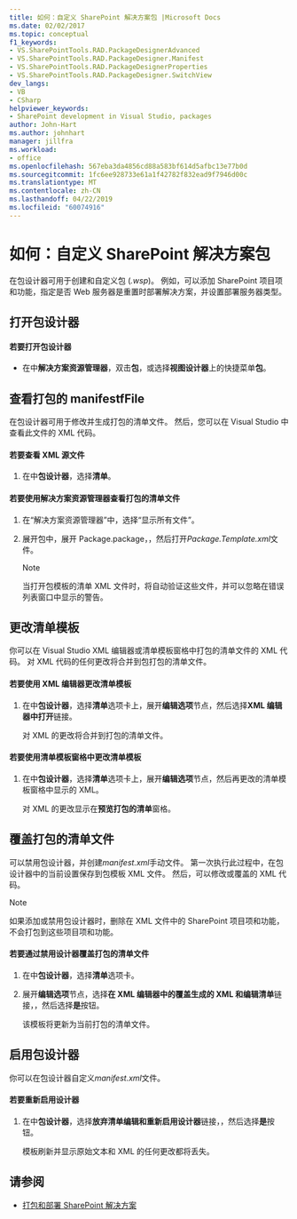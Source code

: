 ```yaml
---
title: 如何：自定义 SharePoint 解决方案包 |Microsoft Docs
ms.date: 02/02/2017
ms.topic: conceptual
f1_keywords:
- VS.SharePointTools.RAD.PackageDesignerAdvanced
- VS.SharePointTools.RAD.PackageDesigner.Manifest
- VS.SharePointTools.RAD.PackageDesignerProperties
- VS.SharePointTools.RAD.PackageDesigner.SwitchView
dev_langs:
- VB
- CSharp
helpviewer_keywords:
- SharePoint development in Visual Studio, packages
author: John-Hart
ms.author: johnhart
manager: jillfra
ms.workload:
- office
ms.openlocfilehash: 567eba3da4856cd88a583bf614d5afbc13e77b0d
ms.sourcegitcommit: 1fc6ee928733e61a1f42782f832ead9f7946d00c
ms.translationtype: MT
ms.contentlocale: zh-CN
ms.lasthandoff: 04/22/2019
ms.locfileid: "60074916"
---
```

# <a name="how-to-customize-a-sharepoint-solution-package"></a>如何：自定义 SharePoint 解决方案包
  在包设计器可用于创建和自定义包 (*.wsp*)。 例如，可以添加 SharePoint 项目项和功能，指定是否 Web 服务器是重置时部署解决方案，并设置部署服务器类型。

## <a name="open-the-package-designer"></a>打开包设计器

#### <a name="to-open-the-package-designer"></a>若要打开包设计器

- 在中**解决方案资源管理器**，双击**包**，或选择**视图设计器**上的快捷菜单**包**。

## <a name="view-the-packaged-manifestffile"></a>查看打包的 manifestfFile
 在包设计器可用于修改并生成打包的清单文件。 然后，您可以在 Visual Studio 中查看此文件的 XML 代码。

#### <a name="to-view-the-xml-source-file"></a>若要查看 XML 源文件

1. 在中**包设计器**，选择**清单**。

#### <a name="to-view-the-packaged-manifest-file-by-using-solution-explorer"></a>若要使用解决方案资源管理器查看打包的清单文件

1. 在“解决方案资源管理器”中，选择“显示所有文件”。

2. 展开包中，展开 Package.package，，然后打开*Package.Template.xml*文件。

    > [!NOTE]
    >  当打开包模板的清单 XML 文件时，将自动验证这些文件，并可以忽略在错误列表窗口中显示的警告。

## <a name="change-the-manifest-template"></a>更改清单模板
 你可以在 Visual Studio XML 编辑器或清单模板窗格中打包的清单文件的 XML 代码。 对 XML 代码的任何更改将合并到包打包的清单文件。

#### <a name="to-change-the-manifest-template-by-using-the-xml-editor"></a>若要使用 XML 编辑器更改清单模板

1. 在中**包设计器**，选择**清单**选项卡上，展开**编辑选项**节点，然后选择**XML 编辑器中打开**链接。

     对 XML 的更改将合并到打包的清单文件。

#### <a name="to-change-the-manifest-template-by-using-the-manifest-template-pane"></a>若要使用清单模板窗格中更改清单模板

1. 在中**包设计器**，选择**清单**选项卡上，展开**编辑选项**节点，然后再更改的清单模板窗格中显示的 XML。

     对 XML 的更改显示在**预览打包的清单**窗格。

## <a name="overwrite-the-packaged-manifest-file"></a>覆盖打包的清单文件
 可以禁用包设计器，并创建*manifest.xml*手动文件。 第一次执行此过程中，在包设计器中的当前设置保存到包模板 XML 文件。 然后，可以修改或覆盖的 XML 代码。

> [!NOTE]
>  如果添加或禁用包设计器时，删除在 XML 文件中的 SharePoint 项目项和功能，不会打包到这些项目项和功能。

#### <a name="to-overwrite-packaged-manifest-file-by-disabling-the-designer"></a>若要通过禁用设计器覆盖打包的清单文件

1. 在中**包设计器**，选择**清单**选项卡。

2. 展开**编辑选项**节点，选择**在 XML 编辑器中的覆盖生成的 XML 和编辑清单**链接，，然后选择**是**按钮。

     该模板将更新为当前打包的清单文件。

## <a name="enable-the-package-designer"></a>启用包设计器
 你可以在包设计器自定义*manifest.xml*文件。

#### <a name="to-re-enable-the-designer"></a>若要重新启用设计器

1. 在中**包设计器**，选择**放弃清单编辑和重新启用设计器**链接，，然后选择**是**按钮。

     模板刷新并显示原始文本和 XML 的任何更改都将丢失。

## <a name="see-also"></a>请参阅
- [打包和部署 SharePoint 解决方案](../sharepoint/packaging-and-deploying-sharepoint-solutions.md)
